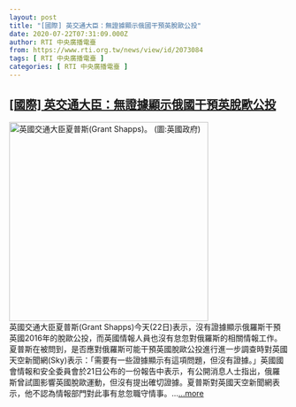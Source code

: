 ```yaml
---
layout: post
title: "[國際] 英交通大臣：無證據顯示俄國干預英脫歐公投"
date: 2020-07-22T07:31:09.000Z
author: RTI 中央廣播電臺
from: https://www.rti.org.tw/news/view/id/2073084
tags: [ RTI 中央廣播電臺 ]
categories: [ RTI 中央廣播電臺 ]
---
```

<!--1595403069000-->
[[國際] 英交通大臣：無證據顯示俄國干預英脫歐公投](https://www.rti.org.tw/news/view/id/2073084)
------

<div>
<img src="https://static.rti.org.tw/assets/thumbnails/2020/06/03/931895775a0aa187a9fa0a84cb98ac50.jpg" width="360" alt="英國交通大臣夏普斯(Grant Shapps)。 (圖:英國政府)" title="英國交通大臣夏普斯(Grant Shapps)。 (圖:英國政府)"><br>英國交通大臣夏普斯(Grant Shapps)今天(22日)表示，沒有證據顯示俄羅斯干預英國2016年的脫歐公投，而英國情報人員也沒有怠忽對俄羅斯的相關情報工作。夏普斯在被問到，是否應對俄羅斯可能干預英國脫歐公投進行進一步調查時對英國天空新聞網(Sky)表示：「需要有一些證據顯示有這項問題，但沒有證據。」英國國會情報和安全委員會於21日公布的一份報告中表示，有公開消息人士指出，俄羅斯曾試圖影響英國脫歐運動，但沒有提出確切證據。夏普斯對英國天空新聞網表示，他不認為情報部門對此事有怠忽職守情事。...<a target="_blank" href="https://www.rti.org.tw/news/view/id/2073084">...more</a>
</div>
